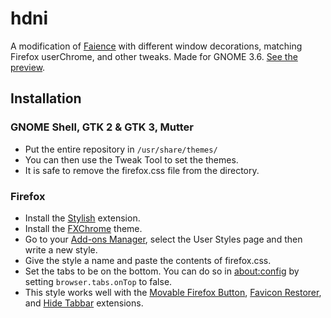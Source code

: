 # hdni
A modification of [Faience](http://tiheum.deviantart.com/art/GTK3-Gnome-Shell-Faience-255097456) with different window decorations, matching Firefox userChrome, and other tweaks. Made for GNOME 3.6. [See the preview](http://hdni.github.io/rice/assets/faience_preview.png).

## Installation
### GNOME Shell, GTK 2 & GTK 3, Mutter
* Put the entire repository in `/usr/share/themes/`
* You can then use the Tweak Tool to set the themes.
* It is safe to remove the firefox.css file from the directory.

### Firefox
* Install the [Stylish](https://addons.mozilla.org/en-US/firefox/addon/stylish/) extension.
* Install the [FXChrome](https://addons.mozilla.org/en-US/firefox/addon/fxchrome/) theme.
* Go to your [Add-ons Manager](about:addons), select the User Styles page and then write a new style.
* Give the style a name and paste the contents of firefox.css.
* Set the tabs to be on the bottom. You can do so in [about:config](about:config) by setting `browser.tabs.onTop` to false.
* This style works well with the [Movable Firefox Button](https://addons.mozilla.org/en-us/firefox/addon/movable-firefox-button/), [Favicon Restorer](https://addons.mozilla.org/en-us/firefox/addon/favicon-restorer/?src=search), and [Hide Tabbar](https://addons.mozilla.org/en-us/firefox/addon/hide-tabbar/?src=ss) extensions.
